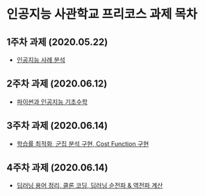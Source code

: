 # 인공지능 사관학교 프리코스 과제 목차 

## 1주차 과제 (2020.05.22)

- [인공지능 사례 분석 ](https://github.com/joseph-e-ee/2020-AI-Task/blob/master/1%EC%A3%BC%EC%B0%A8.ipynb)

## 2주차 과제 (2020.06.12)

- [파이썬과 인공지능 기초수학](https://github.com/joseph-e-ee/2020-AI-Task/blob/master/2%EC%A3%BC%EC%B0%A8%EA%B3%BC%EC%A0%9C.ipynb)

## 3주차 과제 (2020.06.14)

- [학습률 최적화, 군집 분석 구현, Cost Function 구현](https://github.com/joseph-e-ee/2020-AI-Task/blob/master/3%EC%A3%BC%EC%B0%A8_%EA%B3%BC%EC%A0%9C.ipynb)

## 4주차 과제 (2020.06.14)

- [딥러닝 용어 정리, 클론 코딩, 딥러닝 순전파 & 역전파 계산](https://github.com/joseph-e-ee/2020-AI-Task/blob/master/4%EC%A3%BC%EC%B0%A8_%EA%B3%BC%EC%A0%9C.ipynb)
